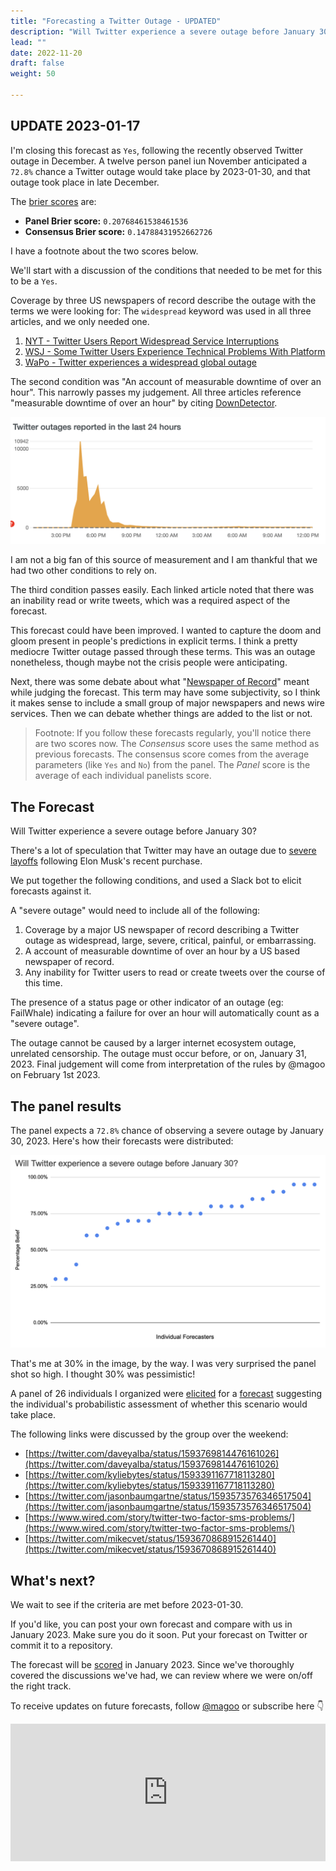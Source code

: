 ```yaml
---
title: "Forecasting a Twitter Outage - UPDATED"
description: "Will Twitter experience a severe outage before January 30?"
lead: ""
date: 2022-11-20
draft: false
weight: 50

---
```


## UPDATE 2023-01-17

I'm closing this forecast as `Yes`, following the recently observed Twitter outage in December. A twelve person panel iun November anticipated a `72.8%` chance a Twitter outage would take place by 2023-01-30, and that outage took place in late December.

The [brier scores](https://magoo.medium.com/scoring-a-risk-forecast-58673bb6a05e) are:

- **Panel Brier score:** `0.20768461538461536`
- **Consensus Brier score:** `0.14788431952662726`

I have a footnote about the two scores below.

We'll start with a discussion of the conditions that needed to be met for this to be a `Yes`.

Coverage by three US newspapers of record describe the outage with the terms we were looking for: The `widespread` keyword was used in all three articles, and we only needed one.

1. [NYT - Twitter Users Report Widespread Service Interruptions](https://www.nytimes.com/2022/12/28/technology/twitter-outages.html)
2. [WSJ - Some Twitter Users Experience Technical Problems With Platform](https://www.wsj.com/articles/some-twitter-users-experience-technical-problems-with-platform-11672280111)
3. [WaPo - Twitter experiences a widespread global outage](https://www.washingtonpost.com/technology/2022/12/28/twitter-global-outage/)

The second condition was "An account of measurable downtime of over an hour". This narrowly passes my judgement. All three articles reference "measurable downtime of over an hour" by citing [DownDetector](https://downdetector.com/).

![twitter_forecast](twitter-downdetector.png)

I am not a big fan of this source of measurement and I am thankful that we had two other conditions to rely on.

The third condition passes easily. Each linked article noted that there was an inability read or write tweets, which was a required aspect of the forecast.

This forecast could have been improved. I wanted to capture the doom and gloom present in people's predictions in explicit terms. I think a pretty mediocre Twitter outage passed through these terms. This was an outage nonetheless, though maybe not the crisis people were anticipating.

Next, there was some debate about what "[Newspaper of Record](https://en.wikipedia.org/wiki/Newspaper_of_record)" meant while judging the forecast. This term may have some subjectivity, so I think it makes sense to include a small group of major newspapers and news wire services. Then we can debate whether things are added to the list or not.

> Footnote: If you follow these forecasts regularly, you'll notice there are two scores now. The _Consensus_ score uses the same method as previous forecasts. The consensus score comes from the average parameters (like `Yes` and `No`) from the panel. The _Panel_ score is the average of each individual panelists score.

## The Forecast

Will Twitter experience a severe outage before January 30?

There's a lot of speculation that Twitter may have an outage due to [severe layoffs](https://www.bbc.com/news/business-63672307) following Elon Musk's recent purchase.

We put together the following conditions, and used a Slack bot to elicit forecasts against it.

A "severe outage" would need to include all of the following:

1. Coverage by a major US newspaper of record describing a Twitter outage as widespread, large, severe, critical, painful, or embarrassing.  
2. A account of measurable downtime of over an hour by a US based newspaper of record.
3. Any inability for Twitter users to read or create tweets over the course of this time.

The presence of a status page or other indicator of an outage (eg: FailWhale) indicating a failure for over an hour will automatically count as a "severe outage".

The outage cannot be caused by a larger internet ecosystem outage, unrelated censorship. The outage must occur before, or on, January 31, 2023. Final judgement will come from interpretation of the rules by @magoo on February 1st 2023.

## The panel results

The panel expects a `72.8%` chance of observing a severe outage by January 30, 2023. Here's how their forecasts were distributed:

![twitter_forecast](twitter-chart.png)

That's me at 30% in the image, by the way. I was very surprised the panel shot so high. I thought 30% was pessimistic!

A panel of 26 individuals I organized were [elicited](/risk-measurement/docs/estimation/expert-elicitation/) for a [forecast](/risk-measurement/docs/intro/for-noobs) suggesting the individual's probabilistic assessment of whether this scenario would take place.

The following links were discussed by the group over the weekend:

- [https://twitter.com/daveyalba/status/1593769814476161026](https://twitter.com/daveyalba/status/1593769814476161026)
- [https://twitter.com/kyliebytes/status/1593391167718113280](https://twitter.com/kyliebytes/status/1593391167718113280)
- [https://twitter.com/jasonbaumgartne/status/1593573576346517504](https://twitter.com/jasonbaumgartne/status/1593573576346517504)
- [https://www.wired.com/story/twitter-two-factor-sms-problems/](https://www.wired.com/story/twitter-two-factor-sms-problems/)
- [https://twitter.com/mikecvet/status/1593670868915261440](https://twitter.com/mikecvet/status/1593670868915261440)

## What's next?

We wait to see if the criteria are met before 2023-01-30.

If you'd like, you can post your own forecast and compare with us in January 2023. Make sure you do it soon. Put your forecast on Twitter or commit it to a repository.

The forecast will be [scored](https://magoo.github.io/risk-measurement/docs/estimation/calibration/) in January 2023. Since we've thoroughly covered the discussions we've had, we can review where we were on/off the right track.

To receive updates on future forecasts, follow [@magoo](https://www.twitter.com/magoo) or subscribe here 👇

<iframe
scrolling="no"
style="width:100%!important;height:220px;border:0px #ccc solid !important"
src="https://buttondown.email/risk?as_embed=true"
></iframe><br /><br />
